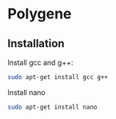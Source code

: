 # Polygene


## Installation
Install gcc and g++:

```bash
sudo apt-get install gcc g++
```

Install nano

```bash
sudo apt-get install nano
```
